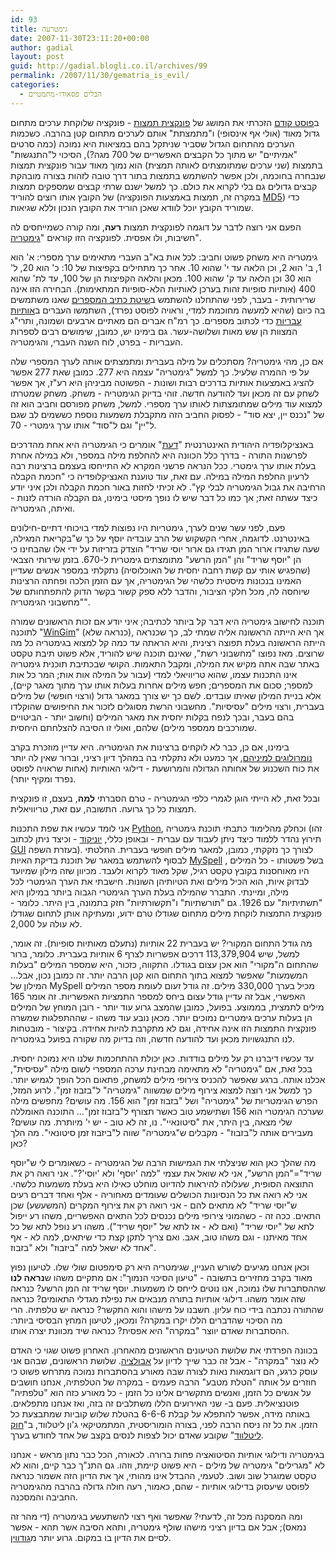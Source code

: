 ```yaml
---
id: 93
title: גימטרעה
date: 2007-11-30T23:11:20+00:00
author: gadial
layout: post
guid: http://gadial.blogli.co.il/archives/99
permalink: /2007/11/30/gematria_is_evil/
categories:
  - הבלים פסאודו-מתמטיים
---
```

ב[פוסט קודם](http://www.gadial.net/?p=91) הזכרתי את המושג של [פונקצית תמצות](http://he.wikipedia.org/wiki/%D7%A4%D7%95%D7%A0%D7%A7%D7%A6%D7%99%D7%99%D7%AA_%D7%92%D7%99%D7%91%D7%95%D7%91) - פונקציה שלוקחת ערכים מתחום גדול מאוד (אולי אף אינסופי) ו"מתמצתת" אותם לערכים מתחום קטן בהרבה. כשכמות הערכים מהתחום הגדול שסביר שניתקל בהם במציאות היא נמוכה (כמה סרטים "אמיתיים" יש מתוך כל הקבצים האפשריים של 700 מגה?), הסיכוי ל"התנגשות" בתמצות (שני ערכים שמתומצתים לאותה תמצית) הוא נמוך מאוד עבור פונקצית תמצות שנבחרה בחוכמה, ולכן אפשר להשתמש בתמצות בתור דרך טובה לזהות בצורה מובהקת קבצים גדולים גם בלי לקרוא את כולם. כך למשל ישנם שרתי קבצים שמספקים תמצות של הקובץ אותו רוצים להוריד (במקרה זה, תמצות באמצעות הפונקציה [MD5](http://he.wikipedia.org/wiki/MD5)) כדי שמוריד הקובץ יוכל לוודא שאכן הוריד את הקובץ הנכון וללא שגיאות.

הפעם אני רוצה לדבר על דוגמה לפונקצית תמצות **רעה**, ומה קורה כשמייחסים לה חשיבות, ולו אפסית. לפונקציה הזו קוראים "[גימטריה](http://he.wikipedia.org/wiki/%D7%92%D7%99%D7%9E%D7%98%D7%A8%D7%99%D7%94)".

גימטריה היא משחק פשוט וחביב: לכל אות בא"ב העברי מתאימים ערך מספרי: א' הוא 1, ב' הוא 2, וכן הלאה עד י' שהוא 10. אחר כך מתחילים בקפיצות של 10: כ' הוא 20, ל' הוא 30 וכן הלאה עד ק' שהוא 100. מכאן והלאה הקפיצות הן של 100, עד לת' שהוא 400 (אותיות סופיות זהות בערכן לאותיות הלא-סופיות המתאימות). הבחירה הזו אינה שרירותית - בעבר, לפני שהתחלנו להשתמש ב[שיטת כתיב המספרים](http://he.wikipedia.org/wiki/%D7%94%D7%A9%D7%99%D7%98%D7%94_%D7%94%D7%A2%D7%A9%D7%A8%D7%95%D7%A0%D7%99%D7%AA) שאנו משתמשים בה כיום (שהיא למעשה מחוכמת למדי, וראויה לפוסט נפרד), השתמשו העברים ב[אותיות עבריות](http://he.wikipedia.org/wiki/%D7%A1%D7%A4%D7%A8%D7%95%D7%AA_%D7%A2%D7%91%D7%A8%D7%99%D7%95%D7%AA) כדי לכתוב מספרים. כך רמ"ח אברים הם מאתיים ארבעים ושמונה, ותרי"ג המצוות הן שש מאות ושלושה-עשר. גם בימינו יש, כמובן, שימושים רבים לספרות העבריות - בפרט, לוח השנה העברי, והגימטריה.

אם כן, מהי גימטריה? מסתכלים על מילה בעברית ומתמצתים אותה לערך המספרי שלה על פי ההמרה שלעיל. כך למשל "גימטריה" עצמה היא 277. כמובן שאת 277 אפשר להציג באמצעות אותיות בדרכים רבות ושונות - הפשוטה מביניהן היא רע"ז, אך אפשר לשחק עם זה מכאן ועד להודעה חדשה. זוהי בדיוק הגימטריה - משחק. משחק שמטרתו למצוא עוד מילים שמתומצתות לאותו ערך מספרי. למשל, משחק מפורסם וחביב הוא זה של "נכנס יין, יצא סוד" - לפסוק החביב הזה מתקבלת משמעות נוספת כששמים לב שגם ל"יין" וגם ל"סוד" אותו ערך גימטרי - 70.

באנציקלופדיה היהודית האינטרנטית "[דעת](http://www.daat.ac.il/encyclopedia/value.asp?id1=1133)" אומרים כי הגימטריה היא אחת מהדרכים לפרשנות התורה - בדרך כלל הכוונה היא להחלפת מילה במספר, ולא במילה אחרת בעלת אותו ערך גימטרי. ככל הנראה פרשני המקרא לא התייחסו בעצמם ברצינות רבה לרעיון החלפת המילה במילה. עם זאת, עוד טוענת האנציקלופדיה כי "<span>חכמת הקבלה הרחיבה את גבול הגימטריה לבלי קץ". לא זכיתי לחזות באור חכמת הקבלה ולכן איני יודע כיצד עשתה זאת; אך כמו כל דבר שיש לו נופך מיסטי בימינו, גם הקבלה הורדה לזנות - ואיתה, הגימטריה.</span>

פעם, לפני עשר שנים לערך, גימטריות היו נפוצות למדי בויכוחי דתיים-חילונים באינטרנט. לדוגמה, אחרי הקשקוש של הרב עובדיה יוסף על כך ש"בקריאת המגילה, שעה שתגידו ארור המן תגידו גם ארור יוסי שריד" הוצדק בזריזות על ידי אלו שהבחינו כי הן "יוסף שריד" והן "המן הרשע" מתומצתים גימטרית ל-670. בזמן שירותי הצבאי (שהפגיש אותי עם קשת רחבה יחסית של האוכלוסיה) נתקלתי במספר אנשים שעדיין האמינו בנכונות מיסטית כלשהי של הגימטריה, אך עם הזמן הלכה ופחתה הרצינות שיוחסה לה, מכל חלקי הציבור, והדבר ללא ספק קשור בקשר הדוק להתפתחותם של "מחשבוני הגימטריה".

תוכנה לחישוב גימטריה היא דבר קל ביותר לכתיבה; איני יודע אם זכות הראשונים שמורה לתוכנה "[WinGim](http://www.hofesh.org.il/religion_merchants/gimatria/wingim1.0/wingim10.html)" (כנראה שלא), אך היא הייתה הראשונה אליה שמתי לב, כך שכנראה הייתה הראשונה בעלת תפוצה רצינית, והיא הראתה עד כמה קל למצוא בגימטריה כל מה שרוצים. מאז נפוצו "מחשבוני רשת", שאינם תוכנה שיש להוריד, אלא פשוט תיבת טקסט באתר שבה אתה מקיש את המילה, ומקבל התאמות. הקושי שבכתיבת תוכנית גימטריה אינו התכנות עצמו, שהוא טריוויאלי למדי (עבור על המילה אות אות; המר כל אות למספר; סכום את המספרים; חפש מילים אחרות בעלות אותו ערך מתוך מאגר קיים), אלא בניית המילון שאיתו עובדים. לשם כך יש צורך במאגר גדול (ורצוי חופשי) של מילים בעברית, ורצוי מילים "עסיסיות". מחשבוני הרשת מסוגלים לזכור את החיפושים שהוקלדו בהם בעבר, ובכך לנפח בקלות יחסית את מאגר המילים (וחשוב יותר - הביטויים שמורכבים ממספר מילים) שלהם, ואולי זו הסיבה להצלחתם היחסית.

בימינו, אם כן, כבר לא לוקחים ברצינות את הגימטריה. היא עדיין מוזכרת בקרב [נומרולוגים למיניהם](http://kabbalic-numerology.jer.co.il/Front/Tools/homepage.asp), אך כמעט ולא נתקלתי בה במהלך דיון רציני, וברור שאין לה יותר את כוח השכנוע של אחותה הגדולה והמרושעת - דילוגי האותיות (אחות שראויה לפוסט נפרד ומקיף יותר).

ובכל זאת, לא הייתי הוגן לגמרי כלפי הגימטריה - טרם הסברתי **למה**, בעצם, זו פונקצית תמצות כל כך גרועה. התשובה, עם זאת, טריוויאלית.

אני לומד עכשיו את שפת התכנות [Python](http://he.wikipedia.org/wiki/%D7%A4%D7%99%D7%99%D7%AA%D7%95%D7%9F), וכחלק מהלימוד כתבתי תוכנת גימטריה (זהו תירוץ נהדר ללמוד כיצד ניתן לעבוד עם עברית - ובאופן כללי, [יוניקוד](http://he.wikipedia.org/wiki/%D7%A4%D7%99%D7%99%D7%AA%D7%95%D7%9F) - וכיצד ניתן לכתוב [GUI](http://he.wikipedia.org/wiki/GUI) בעזרת השפה). לצורך כך נזקקתי, כמובן, למאגר מילים חופשי בעברית. החלטתי לבסוף להשתמש במאגר של תוכנת בדיקת האיות [MySpell](http://en.wikipedia.org/wiki/MySpell) , בשל פשטותו - כל המילים היו מאוחסנות בקובץ טקסט רגיל, שקל מאוד לקרוא ולעבד. מכיוון שזה מילון שמיועד לבדוק איות, הוא הכיל מילים ואת הטיותיהן השונות. חישבתי את הערך הגימטרי לכל מילה, ומיינתי. התברר שהמילה בעלת הערך הגימטרי הגבוה ביותר במילון היא "תשתיתיות" עם 1926. גם "תורשתיות" ו"תקשורתיות" חזק בתמונה, בין היתר. כלומר - פונקצית התמצות לוקחת מילים מתחום שגודלו טרם ידוע, ומעתיקה אותן לתחום שגודלו לא עולה על 2,000.

מה גודל התחום המקורי? יש בעברית 22 אותיות (נתעלם מאותיות סופיות). זה אומר, למשל, שיש 113,379,904 דרכים אפשריות לצרף 6 אותיות בעברית. כלומר, ברור שהתחום ה"מקורי" הוא אכן עצום בגודלו. התקווה, כזכור, היא שמספר המילים "בעלות המשמעות" שאפשר למצוא בתוך התחום הוא קטן הרבה יותר. זה כמובן נכון, אבל&#8230; המילון של MySpell מכיל בערך 330,000 מילים. זה גודל זעום לעומת מספר המילים האפשרי, אבל זה עדיין גודל עצום ביחס למספר התמציות האפשריות. זה אומר 165 מילים לתמצית, בממוצע. בפועל, כמובן שהמצב גרוע עוד יותר - רובן המוחץ של המילים הן בעלות ערכים גימטריים נמוכים יותר. מכאן נובע עוד משהו - שההתפלגות שמשרה פונקצית התמצות הזו אינה אחידה, וגם לא מתקרבת להיות אחידה. בקיצור - מובטחות לנו התנגשויות מכאן ועד להודעה חדשה, וזה בדיוק מה שקורה בפועל בגימטריה.

עד עכשיו דיברנו רק על מילים בודדות. כאן יכולת ההתחכמות שלנו היא נמוכה יחסית. בכל זאת, אם "גימטריה" לא מתאימה מבחינת ערכה המספרי לשום מילה "עסיסית", אכלנו אותה. ברגע שאפשר להכניס צירופי מילים למשחק, פתאום הכל הופך לגמיש יותר. כך למשל אני רוצה למצוא צירוף מילים שמשווה "גימטריה" ל"בזבוז זמן". לרוע המזל, הפרש הגימטריות של "גימטריה" ושל "בזבוז זמן" הוא 156. מה עושים? מחפשים מילה שערכה הגימטרי הוא 156 ושתישמע טוב כאשר תצורף ל"בזבוז זמן"&#8230; התוכנה האומללה שלי מצאה, בין היתר, את "סיטונאיי". נו, זה לא טוב - יש י' מיותרת. מה עושים? מעבירים אותה ל"בזבוז" - מקבלים ש"גימטריה" שווה ל"ביזבוז זמן סיטונאי". מה הלך כאן?

מה שהלך כאן הוא שניצלתי את הגמישות הרבה של הגימטריה - כשאומרים לי ש"יוסף שריד"="המן הרשע", אני לא שואל את עצמי "למה 'יוסף' ולא 'יוסי'?". אני רואה רק את התוצאה הסופית, שעלולה להיראות להדיוט מוחלט כאילו היא בעלת משמעות כלשהי. אני לא רואה את כל הנסיונות הכושלים שעומדים מאחוריה - אלף ואחד דברים רעים ש"יוסי שריד" לא מתאים להם - אני רואה רק את צירוף המקרים (המשעשע) שכן התאים. ככה זה - כשהמוני צירופי מילים נכנסים לכל התאים האפשריים, משהו רע ייפול לתא של "יוסי שריד" (ואם לא - אז לתא של "יוסף שריד"). משהו רע נופל לתא של כל אחד מאיתנו - וגם משהו טוב, אגב. ואם צריך לתקן קצת כדי שיתאים, למה לא - אף אחד לא ישאל למה "ביזבוז" ולא "בזבוז".

וכאן אנחנו מגיעים לשורש העניין, שגימטריה היא רק סימפטום שולי שלו. לטיעון נפוץ מאוד בקרב מחזירים בתשובה - "טיעון הסיכוי הנמוך": אם מתקיים משהו ש**נראה לנו** שההסתברות שלו נמוכה, אנו נוטים לייחס לו משמעות. יוסף שריד זה המן הרשע? כנראה שזה אומר משהו. דילוגי אותיות בתורה מנבאים את נפילת מגדלי התאומים? כנראה שהתורה נכתבה בידי כוח עליון. חשבנו על מישהו והוא התקשר? כנראה יש טלפתיה. הרי מה הסיכוי שהדברים הללו יקרו במקרה? ומכאן, לטיעון המחץ הבסיסי ביותר: ההסתברות שאדם יווצר "במקרה" היא אפסית? כנראה שיד מכוונת יצרה אותו.

בכוונה הפרדתי את שלושת הטיעונים הראשונים מהאחרון. האחרון פשוט שגוי כי האדם לא נוצר "במקרה" - אבל זה כבר שייך לדיון על [אבולציה](http://he.wikipedia.org/wiki/%D7%90%D7%91%D7%95%D7%9C%D7%95%D7%A6%D7%99%D7%94). שלושת הראשונים, שבהם אני עוסק כרגע, הם דוגמאות נאות לצורה שבה מאורע בהסתברות נמוכה מתרחש פשוט כי חוזרים על אותה "הטלת מטבע" הרבה פעמים - במקרה של הטלפתיה, אנחנו חושבים על אנשים כל הזמן, ואנשים מתקשרים אלינו כל הזמן - כל מאורע כזה הוא "טלפתיה" פוטנציאלית. פעם ב- שני האירועים הללו משתלבים זה בזה, ואז אנחנו מתפלאים. באותה מידה, אפשר להתפלא על קבלת 6-6-6 בהטלת שלוש קוביות שמתבצעת כל הזמן. את כל זה ניסח הרבה לפני, בצורה הומוריסטית, המתמטיקאי ג'ון ליטלווד, ב"[חוק ליטלווד](http://he.wikipedia.org/wiki/%D7%97%D7%95%D7%A7_%D7%9C%D7%99%D7%98%D7%9C%D7%95%D7%95%D7%93)" שקובע שאדם יכול לצפות לנסים בקצב של אחד לחודש בערך.

בגימטריה ודילוגי אותיות הסיטואציה פחות ברורה. לכאורה, הכל כבר נתון מראש - אנחנו לא "מגרילים" גימטריה של מילים - היא פשוט קיימת, וזהו. גם התנ"ך כבר קיים, והוא לא טקסט שמוגרל שוב ושוב. לטעמי, ההבדל אינו מהותי, אך את הדיון הזה אשמור כנראה לפוסט שיעסוק בדילוגי אותיות - שהם, כאמור, רעה חולה גדולה בהרבה מהגימטריה החביבה והמסכנה.

ומה המסקנה מכל זה, לדעתי? שאפשר ואף רצוי להשתעשע בגימטריה (די מהר זה נמאס); אבל אם בדיון רציני מישהו שולף גימטריה, ותהא הסיבה אשר תהא - אפשר לסיים את הדיון בו במקום. גרוע יותר מ[גודווין](http://he.wikipedia.org/wiki/%D7%97%D7%95%D7%A7_%D7%92%D7%95%D7%93%D7%95%D7%95%D7%99%D7%9F).